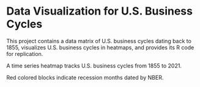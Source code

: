 # Data Visualization for U.S. Business Cycles

This project contains a data matrix of U.S. business cycles dating back to 1855, 
 visualizes U.S. business cycles in heatmaps, and 
 provides its R code for replication.
 
 A time series heatmap tracks U.S. business cycles from 1855 to 2021.
 
 Red colored blocks indicate recession months dated by NBER.

